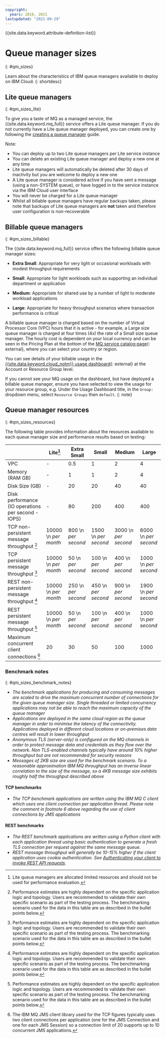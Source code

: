```yaml
---
copyright:
  years: 2018, 2021
lastupdated: "2021-09-29"
---
```


{{site.data.keyword.attribute-definition-list}}

# Queue manager sizes
{: #qm_sizes}

Learn about the characteristics of IBM queue managers available to deploy on IBM Cloud.
{: shortdesc}

## Lite queue managers
{: #qm_sizes_lite}

To give you a taste of MQ as a managed service, the {{site.data.keyword.mq_full}} service offers a Lite queue manager. If you do not currently have a Lite queue manager deployed, you can create one by following the [creating a queue manager](/docs/services/mqcloud?topic=mqcloud-mqoc_create_qm) guide.

Note:
* You can deploy up to two Lite queue managers per Lite service instance
* You can delete an existing Lite queue manager and deploy a new one at any time
* Lite queue managers will automatically be deleted after 30 days of inactivity but you are welcome to deploy a new one
* A Lite queue manager is considered active if you have sent a message (using a non-SYSTEM queue), or have logged in to the service instance via the IBM Cloud user interface
* You will never be charged for a Lite queue manager
* Whilst all billable queue managers have regular backups taken, please note that backups of Lite queue managers are **not** taken and therefore user configuration is non-recoverable

## Billable queue managers
{: #qm_sizes_billable}

The {{site.data.keyword.mq_full}} service offers the following billable queue manager sizes:
* **Extra Small**: Appropriate for very light or occasional workloads with modest throughput requirements

* **Small**: Appropriate for light workloads such as supporting an individual department or application

* **Medium**: Appropriate for shared use by a number of light to moderate workload applications

* **Large**: Appropriate for heavy throughput scenarios where transaction performance is critical

A billable queue manager is charged based on the number of Virtual Processor Core (VPC) hours that it is active - for example, a Large size queue manager is charged at four times (4x) the rate of a Small size queue manager. The hourly cost is dependent on your local currency and can be seen in the Pricing Plan at the bottom of the [MQ service catalog page](https://cloud.ibm.com/catalog/services/mq){: external}, where you can select your country or region.

You can see details of your billable usage in the [{{site.data.keyword.cloud_notm}} usage dashboard](https://cloud.ibm.com/account/usage){: external} at the Account or Resource Group level.

If you cannot see your MQ usage on the dashboard, but have deployed a billable queue manager, ensure you have selected to view the usage for your resource group, e.g. Under the Usage Dashboard title, in the `Group:` dropdown menu, select `Resource Groups` then `default`.
{: note}

## Queue manager resources
{: #qm_sizes_resources}

The following table provides information about the resources available to each queue manager size and performance results based on testing:

|                               | Lite[^f1]   | Extra Small | Small | Medium | Large |
|-------------------------------|---------|-------|-------|--------|-------|
| VPC                           | -       | 0.5   | 1      | 2     |  4    |
| Memory (RAM GB)               | -       | 1     | 1      | 2     |  4    |
| Disk Size (GB)                | -       | 20    | 20     | 40    |  40  |
| Disk performance (IO operations per second - IOPS) | -       | 80    | 200    | 400   | 400  |
| TCP non-persistent message throughput [^f2] | 10000  \n *per month* | 800  \n *per second* | 1500  \n *per second* | 3000  \n *per second* | 6000  \n *per second* |
| TCP persistent message throughput [^f3] | 10000  \n *per month* | 50  \n *per second* | 100  \n *per second* | 400  \n *per second* | 1000  \n *per second* |
| REST non-persistent message throughput [^f4] | 10000  \n *per month* | 250  \n *per second* | 450  \n *per second* | 900  \n *per second* | 1900  \n *per second* | 
| REST persistent message throughput [^f5] | 10000  \n *per month* | 50  \n *per second* | 100  \n *per second* | 400  \n *per second* | 1000  \n *per second* |
| Maximum concurrent client connections [^f6] | 20      | 30    |  50    |  100  | 1000  |

[^f1]: Lite queue managers are allocated limited resources and should not be used for performance evaluation.

[^f2]: Performance estimates are highly dependent on the specific application logic and topology. Users are recommended to validate their own specific scenario as part of the testing process. The benchmarking scenario used for the data in this table are as described in the bullet points below.

[^f3]: Performance estimates are highly dependent on the specific application logic and topology. Users are recommended to validate their own specific scenario as part of the testing process. The benchmarking scenario used for the data in this table are as described in the bullet points below.

[^f4]: Performance estimates are highly dependent on the specific application logic and topology. Users are recommended to validate their own specific scenario as part of the testing process. The benchmarking scenario used for the data in this table are as described in the bullet points below.

[^f5]: Performance estimates are highly dependent on the specific application logic and topology. Users are recommended to validate their own specific scenario as part of the testing process. The benchmarking scenario used for the data in this table are as described in the bullet points below.

[^f6]: The IBM MQ JMS client library used for the TCP figures typically uses two client connections per application (one for the JMS Connection and one for each JMS Session) so a connection limit of 20 supports up to 10 concurrent JMS applications.

### Benchmark notes
{: #qm_sizes_benchmark_notes}

* *The benchmark applications for producing and consuming messages are scaled to drive the maximum concurrent number of connections for the given queue manager size. Single threaded or limited concurrency applications may not be able to reach the maximum capacity of the queue manager*
* *Applications are deployed in the same cloud region as the queue manager in order to minimise the latency of the connectivity. Applications deployed in different cloud locations or on-premises data centres will result in lower throughput*
* *Anonymous TLS (server-only) is configured on the MQ channels in order to protect message data and credentials as they flow over the network. Non TLS-enabled channels typically have around 10% higher throughput but are not recommended for security reasons*
* *Messages of 2KB size are used for the benchmark scenario. To a reasonable approximation IBM MQ throughput has an inverse linear correlation to the size of the message, so a 4KB message size exhibits roughly half the throughput described above*

#### TCP benchmarks

* *The TCP benchmark applications are written using the IBM MQ C client which uses one client connection per application thread. Please note the comment in footnote 6 above regarding the use of client connections by JMS applications*

#### REST benchmarks

* *The REST benchmark applications are written using a Python client with each application thread using basic authentication to generate a fresh TLS connection per request against the same message queue.*
* *REST message throughput will generally be 10-15% higher if the client application uses cookie authentication. See [Authenticating your client to invoke REST API requests](/docs/services/mqcloud?topic=mqcloud-mqoc_qm_rest_api).*
